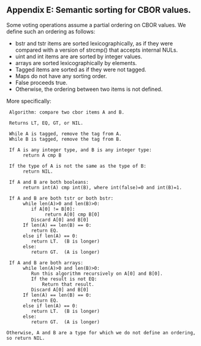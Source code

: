 
<!-- Section A.5 --> <a id='SA.5'></a>
## Appendix E: Semantic sorting for CBOR values.

Some voting operations assume a partial ordering on CBOR values.  We define
such an ordering as follows:

  * bstr and tstr items are sorted lexicographically, as if they were
    compared with a version of strcmp() that accepts internal NULs.
  * uint and int items are are sorted by integer values.
  * arrays are sorted lexicographically by elements.
  * Tagged items are sorted as if they were not tagged.
  * Maps do not have any sorting order.
  * False proceeds true.
  * Otherwise, the ordering between two items is not defined.

More specifically:

     Algorithm: compare two cbor items A and B.

     Returns LT, EQ, GT, or NIL.

     While A is tagged, remove the tag from A.
     While B is tagged, remove the tag from B.

     If A is any integer type, and B is any integer type:
          return A cmp B

     If the type of A is not the same as the type of B:
          return NIL.

     If A and B are both booleans:
          return int(A) cmp int(B), where int(false)=0 and int(B)=1.

     If A and B are both tstr or both bstr:
          while len(A)>0 and len(B)>0:
             if A[0] != B[0]:
                  return A[0] cmp B[0]
             Discard A[0] and B[0]
          If len(A) == len(B) == 0:
             return EQ.
          else if len(A) == 0:
             return LT.  (B is longer)
          else:
             return GT.  (A is longer)

     If A and B are both arrays:
          while len(A)>0 and len(B)>0:
             Run this algorithm recursively on A[0] and B[0].
             If the result is not EQ:
                 Return that result.
             Discard A[0] and B[0]
          If len(A) == len(B) == 0:
             return EQ.
          else if len(A) == 0:
             return LT.  (B is longer)
          else:
             return GT.  (A is longer)

    Otherwise, A and B are a type for which we do not define an ordering,
    so return NIL.
